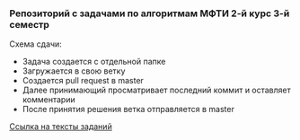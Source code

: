 ### Репозиторий с задачами по алгоритмам МФТИ 2-й курс 3-й семестр

Схема сдачи:
- Задача создается с отдельной папке
- Загружается в свою ветку
- Создается pull request в master
- Далее принимающий просматривает последний коммит и оставляет комментарии
- После принятия решения ветка отправляется в master

[Ссылка на тексты заданий](https://drive.google.com/drive/folders/1cplg9-XErTSQ_ChXVWrLuejDUAZEq8Gc?usp=sharing) 
